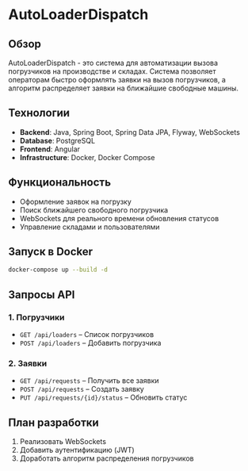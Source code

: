 # AutoLoaderDispatch

## Обзор
AutoLoaderDispatch - это система для автоматизации вызова погрузчиков на производстве и складах. Система позволяет операторам быстро оформлять заявки на вызов погрузчиков, а алгоритм распределяет заявки на ближайшие свободные машины.

## Технологии
- **Backend**: Java, Spring Boot, Spring Data JPA, Flyway, WebSockets
- **Database**: PostgreSQL
- **Frontend**: Angular
- **Infrastructure**: Docker, Docker Compose

## Функциональность
- Оформление заявок на погрузку
- Поиск ближайшего свободного погрузчика
- WebSockets для реального времени обновления статусов
- Управление складами и пользователями

## Запуск в Docker
```sh
docker-compose up --build -d
```

## Запросы API
### 1. Погрузчики
- `GET /api/loaders` – Список погрузчиков
- `POST /api/loaders` – Добавить погрузчика

### 2. Заявки
- `GET /api/requests` – Получить все заявки
- `POST /api/requests` – Создать заявку
- `PUT /api/requests/{id}/status` – Обновить статус

## План разработки
1. Реализовать WebSockets
2. Добавить аутентификацию (JWT)
3. Доработать алгоритм распределения погрузчиков

